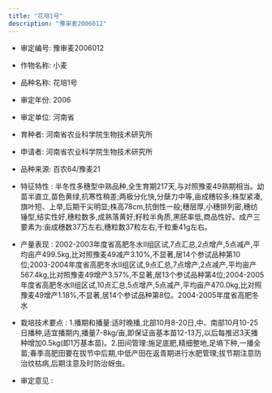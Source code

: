 ```yaml
---
title: "花培1号"
description: "豫审麦2006012"
---
```

* 审定编号:  豫审麦2006012

*  作物名称:  小麦

*  品种名称:  花培1号

*  审定年份:  2006

*  审定单位:  河南省

* 育种者:  河南省农业科学院生物技术研究所

*  申请者:  河南省农业科学院生物技术研究所

*  品种来源:  百农64/豫麦21

*  特征特性 : 
半冬性多穗型中熟品种,全生育期217天,与对照豫麦49熟期相当。幼苗半直立,苗色黄绿,抗寒性稍差;两极分化快,分蘖力中等,亩成穗较多;株型紧凑,旗叶短、上举,后期干尖明显;株高78cm,抗倒性一般;穗层厚,小穗排列密,穗纺锤型,结实性好,穗粒数多,成熟落黄好;籽粒半角质,黑胚率低,商品性好。成产三要素为:亩成穗数37万左右,穗粒数37粒左右,千粒重41g左右。
 
*  产量表现 : 
2002-2003年度省高肥冬水Ⅱ组区试,7点汇总,2点增产,5点减产,平均亩产499.5kg,比对照豫麦49减产3.10%,不显著,居14个参试品种第10位;2003-2004年度省高肥冬水Ⅱ组区试,9点汇总,7点增产,2点减产,平均亩产567.4kg,比对照豫麦49增产3.57%,不显著,居13个参试品种第4位;2004-2005年度省高肥冬水Ⅱ组区试,10点汇总,5点增产,5点减产,平均亩产470.0kg,比对照豫麦49增产1.18%,不显著,居14个参试品种第8位。2004-2005年度省高肥冬水

*  栽培技术要点 : 
1.播期和播量:适时晚播,北部10月8-20日,中、南部10月10-25日播种,适宜播期内,播量7-8kg/亩,即保证亩基本苗12-13万,以后每推迟3天播种增加0.5kg(即1万基本苗)。2.田间管理:施足底肥,精细整地,足墒下种,一播全苗;春季高肥田要在拔节中后期,中低产田在返青期进行水肥管理;拔节期注意防治纹枯病,后期注意及时防治蚜虫。

*  审定意见 : 

